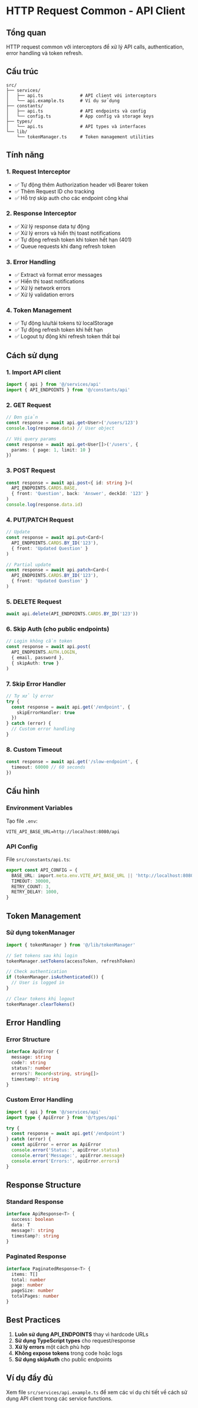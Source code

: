 # HTTP Request Common - API Client

## Tổng quan

HTTP request common với interceptors để xử lý API calls, authentication, error handling và token refresh.

## Cấu trúc

```
src/
├── services/
│   ├── api.ts              # API client với interceptors
│   └── api.example.ts      # Ví dụ sử dụng
├── constants/
│   ├── api.ts              # API endpoints và config
│   └── config.ts           # App config và storage keys
├── types/
│   └── api.ts              # API types và interfaces
└── lib/
    └── tokenManager.ts     # Token management utilities
```

## Tính năng

### 1. Request Interceptor
- ✅ Tự động thêm Authorization header với Bearer token
- ✅ Thêm Request ID cho tracking
- ✅ Hỗ trợ skip auth cho các endpoint công khai

### 2. Response Interceptor
- ✅ Xử lý response data tự động
- ✅ Xử lý errors và hiển thị toast notifications
- ✅ Tự động refresh token khi token hết hạn (401)
- ✅ Queue requests khi đang refresh token

### 3. Error Handling
- ✅ Extract và format error messages
- ✅ Hiển thị toast notifications
- ✅ Xử lý network errors
- ✅ Xử lý validation errors

### 4. Token Management
- ✅ Tự động lưu/tải tokens từ localStorage
- ✅ Tự động refresh token khi hết hạn
- ✅ Logout tự động khi refresh token thất bại

## Cách sử dụng

### 1. Import API client

```typescript
import { api } from '@/services/api'
import { API_ENDPOINTS } from '@/constants/api'
```

### 2. GET Request

```typescript
// Đơn giản
const response = await api.get<User>('/users/123')
console.log(response.data) // User object

// Với query params
const response = await api.get<User[]>('/users', {
  params: { page: 1, limit: 10 }
})
```

### 3. POST Request

```typescript
const response = await api.post<{ id: string }>(
  API_ENDPOINTS.CARDS.BASE,
  { front: 'Question', back: 'Answer', deckId: '123' }
)
console.log(response.data.id)
```

### 4. PUT/PATCH Request

```typescript
// Update
const response = await api.put<Card>(
  API_ENDPOINTS.CARDS.BY_ID('123'),
  { front: 'Updated Question' }
)

// Partial update
const response = await api.patch<Card>(
  API_ENDPOINTS.CARDS.BY_ID('123'),
  { front: 'Updated Question' }
)
```

### 5. DELETE Request

```typescript
await api.delete(API_ENDPOINTS.CARDS.BY_ID('123'))
```

### 6. Skip Auth (cho public endpoints)

```typescript
// Login không cần token
const response = await api.post(
  API_ENDPOINTS.AUTH.LOGIN,
  { email, password },
  { skipAuth: true }
)
```

### 7. Skip Error Handler

```typescript
// Tự xử lý error
try {
  const response = await api.get('/endpoint', {
    skipErrorHandler: true
  })
} catch (error) {
  // Custom error handling
}
```

### 8. Custom Timeout

```typescript
const response = await api.get('/slow-endpoint', {
  timeout: 60000 // 60 seconds
})
```

## Cấu hình

### Environment Variables

Tạo file `.env`:

```env
VITE_API_BASE_URL=http://localhost:8080/api
```

### API Config

File `src/constants/api.ts`:

```typescript
export const API_CONFIG = {
  BASE_URL: import.meta.env.VITE_API_BASE_URL || 'http://localhost:8080/api',
  TIMEOUT: 30000,
  RETRY_COUNT: 3,
  RETRY_DELAY: 1000,
}
```

## Token Management

### Sử dụng tokenManager

```typescript
import { tokenManager } from '@/lib/tokenManager'

// Set tokens sau khi login
tokenManager.setTokens(accessToken, refreshToken)

// Check authentication
if (tokenManager.isAuthenticated()) {
  // User is logged in
}

// Clear tokens khi logout
tokenManager.clearTokens()
```

## Error Handling

### Error Structure

```typescript
interface ApiError {
  message: string
  code?: string
  status?: number
  errors?: Record<string, string[]>
  timestamp?: string
}
```

### Custom Error Handling

```typescript
import { api } from '@/services/api'
import type { ApiError } from '@/types/api'

try {
  const response = await api.get('/endpoint')
} catch (error) {
  const apiError = error as ApiError
  console.error('Status:', apiError.status)
  console.error('Message:', apiError.message)
  console.error('Errors:', apiError.errors)
}
```

## Response Structure

### Standard Response

```typescript
interface ApiResponse<T> {
  success: boolean
  data: T
  message?: string
  timestamp?: string
}
```

### Paginated Response

```typescript
interface PaginatedResponse<T> {
  items: T[]
  total: number
  page: number
  pageSize: number
  totalPages: number
}
```

## Best Practices

1. **Luôn sử dụng API_ENDPOINTS** thay vì hardcode URLs
2. **Sử dụng TypeScript types** cho request/response
3. **Xử lý errors** một cách phù hợp
4. **Không expose tokens** trong code hoặc logs
5. **Sử dụng skipAuth** cho public endpoints

## Ví dụ đầy đủ

Xem file `src/services/api.example.ts` để xem các ví dụ chi tiết về cách sử dụng API client trong các service functions.
